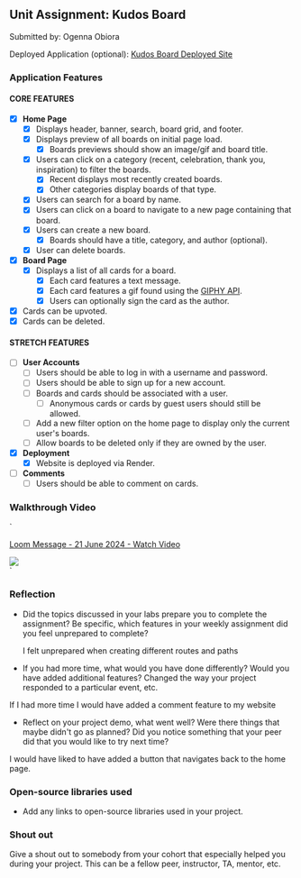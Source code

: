 ## Unit Assignment: Kudos Board

Submitted by: Ogenna Obiora

Deployed Application (optional): [Kudos Board Deployed Site](https://kudos-board-frontend-1u8z.onrender.com)

### Application Features

#### CORE FEATURES

- [x] **Home Page**
  - [x] Displays header, banner, search, board grid, and footer.
  - [x] Displays preview of all boards on initial page load.
    - [x] Boards previews should show an image/gif and board title.
  - [x] Users can click on a category (recent, celebration, thank you, inspiration) to filter the boards.
    - [x] Recent displays most recently created boards.
    - [x] Other categories display boards of that type.
  - [x] Users can search for a board by name.
  - [x] Users can click on a board to navigate to a new page containing that board.
  - [x] Users can create a new board.
    - [x] Boards should have a title, category, and author (optional).
  - [x] User can delete boards.
- [x] **Board Page**
  - [x] Displays a list of all cards for a board.
    - [x] Each card features a text message.
    - [x] Each card features a gif found using the [GIPHY API](https://developers.giphy.com/docs/api/).
    - [x] Users can optionally sign the card as the author.
- [x] Cards can be upvoted.
- [x] Cards can be deleted.

#### STRETCH FEATURES

- [ ] **User Accounts**
  - [ ] Users should be able to log in with a username and password.
  - [ ] Users should be able to sign up for a new account.
  - [ ] Boards and cards should be associated with a user.
    - [ ] Anonymous cards or cards by guest users should still be allowed.
  - [ ] Add a new filter option on the home page to display only the current user's boards.
  - [ ] Allow boards to be deleted only if they are owned by the user.
- [x] **Deployment**
  - [x] Website is deployed via Render.
- [ ] **Comments**
  - [ ] Users should be able to comment on cards.

### Walkthrough Video

`<div>
<a href="https://www.loom.com/share/1b9c567c45b541e6aebb370c2b7645e1">

<p>Loom Message - 21 June 2024 - Watch Video</p>
</a>
<a href="https://www.loom.com/share/1b9c567c45b541e6aebb370c2b7645e1">
<img style="max-width:300px;" src="https://cdn.loom.com/sessions/thumbnails/1b9c567c45b541e6aebb370c2b7645e1-with-play.gif">
</a>

  </div>`

### Reflection

- Did the topics discussed in your labs prepare you to complete the assignment? Be specific, which features in your weekly assignment did you feel unprepared to complete?

  I felt unprepared when creating different routes and paths

- If you had more time, what would you have done differently? Would you have added additional features? Changed the way your project responded to a particular event, etc.

If I had more time I would have added a comment feature to my website

- Reflect on your project demo, what went well? Were there things that maybe didn't go as planned? Did you notice something that your peer did that you would like to try next time?

I would have liked to have added a button that navigates back to the home page.

### Open-source libraries used

- Add any links to open-source libraries used in your project.

### Shout out

Give a shout out to somebody from your cohort that especially helped you during your project. This can be a fellow peer, instructor, TA, mentor, etc.
